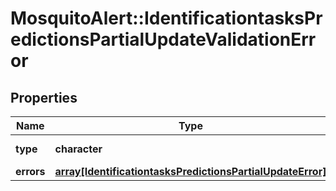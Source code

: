 # MosquitoAlert::IdentificationtasksPredictionsPartialUpdateValidationError


## Properties
Name | Type | Description | Notes
------------ | ------------- | ------------- | -------------
**type** | **character** |  | [Enum: [validation_error]] 
**errors** | [**array[IdentificationtasksPredictionsPartialUpdateError]**](IdentificationtasksPredictionsPartialUpdateError.md) |  | 


